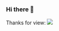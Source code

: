 ### Hi there 👋 
Thanks for view: ![](https://komarev.com/ghpvc/?username=taolaolatao&color=blueviolet)

<!--
**taolaolatao/taolaolatao** is a ✨ _special_ ✨ repository because its `README.md` (this file) appears on your GitHub profile.
https://github.com/antonkomarev/github-profile-views-counter
Here are some ideas to get you started: &label=PROFILE+VIEWS &style=flat

- 🔭 I’m currently working on ...
- 🌱 I’m currently learning ...
- 👯 I’m looking to collaborate on ...
- 🤔 I’m looking for help with ...
- 💬 Ask me about ...
- 📫 How to reach me: ...
- 😄 Pronouns: ...
- ⚡ Fun fact: ...
-->
